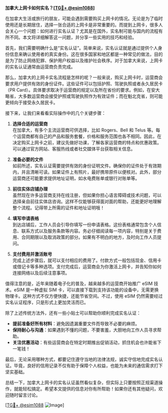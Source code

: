 **加拿大上网卡如何实名？[[TG💪+ @esim1088](https://t.me/s/esim1088)]**

在加拿大生活或旅行的朋友，可能会遇到需要购买上网卡的情况。无论是为了临时使用还是长期居住，选择一张合适的上网卡是非常重要的。而提到上网卡，很多人会关心一个问题：如何进行实名认证？尤其是在国外，实名制可能与国内的流程有所不同。本文将详细解答这一问题，并分享一些实用的技巧和经验。

首先，我们需要明确什么是“实名认证”。简单来说，实名认证就是通过提供个人身份信息来确认使用者的真实身份。这在很多国家和地区都是一种常见的做法，目的是为了防止网络犯罪、保护用户权益以及维护社会秩序。对于加拿大来说，上网卡的实名认证通常由运营商负责完成。

那么，加拿大的上网卡实名流程是怎样的呢？一般来说，购买上网卡时，运营商会要求用户提供有效的身份证件。这些证件可以包括护照、驾驶执照或者永久居民卡（PR Card）。具体要求取决于运营商的规定以及所在省份的要求。例如，在安大略省，大多数运营商会接受护照或驾驶执照作为有效证件；而在魁北克省，则可能更倾向于接受永久居民卡。

接下来，让我们来看看实际操作中的几个关键步骤：

1. **选择合适的运营商**  
   在加拿大，有多个主流运营商可供选择，比如 Rogers、Bell 和 Telus 等。每个运营商都有自己的产品和服务套餐，价格和服务范围也各不相同。因此，在决定购买上网卡之前，建议先做好功课，了解各家运营商的特点和优惠政策。可以通过官方网站、客服热线或者社交媒体平台获取相关信息。

2. **准备必要的文件**  
   如前所述，实名认证需要提供有效的身份证明文件。确保你的证件处于有效期内，并且清晰可读。如果证件上有照片，最好携带原件以便核对。此外，部分运营商还可能要求提供地址证明，如水电费账单或银行对账单等。

3. **前往实体店铺办理**  
   虽然现在许多运营商支持在线注册，但如果你担心语言障碍或技术问题，可以选择亲自前往实体店咨询。这样不仅能够获得面对面的帮助，还能更好地理解整个流程。记得带上所需的证件和地址证明哦！

4. **填写申请表格**  
   到达店铺后，工作人员会引导你填写一份申请表格。这份表格通常包含个人信息、联系方式以及服务条款等内容。务必仔细阅读每一项内容，特别是关于费用、合同期限以及取消政策的部分。如果有不明白的地方，及时向工作人员提问。

5. **支付费用并激活账号**  
   完成上述步骤后，就可以支付相应的费用了。付款方式一般包括现金、信用卡或借记卡等多种选项。支付完成后，运营商会为你激活上网卡，并告知你如何连接网络以及后续注意事项。

值得注意的是，近年来随着电子化的普及，越来越多的运营商开始推广 eSIM 技术。eSIM 是一种虚拟 SIM 卡，可以直接下载到支持该功能的设备中，无需更换物理卡。这种方式不仅方便快捷，还能节省空间。不过，使用 eSIM 仍然需要经过实名认证程序，只是形式上更加灵活而已。

除了上述传统方法外，还有一些小贴士可以帮助你顺利完成实名认证：

- **提前准备好所有材料**：避免因遗漏重要文件而导致不必要的麻烦。
- **保持耐心与沟通**：如果遇到不懂的问题，不要害羞，大胆地向工作人员寻求帮助。
- **关注优惠活动**：有些运营商会在特定时期推出促销活动，抓住机会也许能省下一笔钱！

最后，无论采用哪种方式，都要记住遵守当地的法律法规，诚实守信地完成实名认证。毕竟，良好的信用记录不仅有助于保障个人权益，也能为未来的通信需求打下坚实基础。

总结一下，加拿大上网卡的实名认证虽然看似复杂，但实际上只要按照正规渠道操作，就能轻松搞定。希望本文提供的信息对你有所帮助！如果你还有其他疑问，欢迎随时留言讨论。

[[TG💪+ @esim1088](https://t.me/s/esim1088) ![Image](https://i.postimg.cc/4NQfJmqS/Snipaste-2025-05-13-00-14-12.png)]